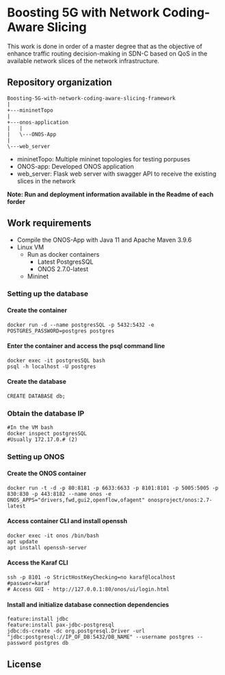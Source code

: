 # Boosting 5G with Network Coding-Aware Slicing

This work is done in order of a master degree that as the objective of enhance traffic routing decision-making in SDN-C based on QoS in the available network slices of the network infrastructure.


## Repository organization

```
Boosting-5G-with-network-coding-aware-slicing-framework
|   
+---mininetTopo
|       
+---onos-application
|   |       
|   \---ONOS-App
|                       
\---web_server
```

- mininetTopo: Multiple mininet topologies for testing porpuses
- ONOS-app: Developed ONOS application
- web_server: Flask web server with swagger API to receive the existing slices in the network

**Note: Run and deployment information available in the Readme of each forder**

## Work requirements

- Compile the ONOS-App with Java 11 and Apache Maven 3.9.6
- Linux VM
  - Run as docker containers
    - Latest PostgresSQL
    - ONOS 2.7.0-latest
  - Mininet

### Setting up the database
#### Create the container
```
docker run -d --name postgresSQL -p 5432:5432 -e POSTGRES_PASSWORD=postgres postgres
```
#### Enter the container and access the psql command line
```
docker exec -it postgresSQL bash
psql -h localhost -U postgres
```
#### Create the database
```
CREATE DATABASE db;
```
### Obtain the database IP
```
#In the VM bash
docker inspect postgresSQL
#Usually 172.17.0.# (2)
```

### Setting up ONOS
#### Create the ONOS container
```
docker run -t -d -p 80:8181 -p 6633:6633 -p 8101:8101 -p 5005:5005 -p 830:830 -p 443:8182 --name onos -e ONOS_APPS="drivers,fwd,gui2,openflow,ofagent" onosproject/onos:2.7-latest
```
#### Access container CLI and install openssh
```
docker exec -it onos /bin/bash
apt update
apt install openssh-server
```
#### Access the Karaf CLI
```
ssh -p 8101 -o StrictHostKeyChecking=no karaf@localhost
#passwor=karaf
# Access GUI - http://127.0.0.1:80/onos/ui/login.html
```
#### Install and initialize database connection dependencies
```
feature:install jdbc
feature:install pax-jdbc-postgresql
jdbc:ds-create -dc org.postgresql.Driver -url "jdbc:postgresql://IP_OF_DB:5432/DB_NAME" --username postgres --password postgres db
```

## License
